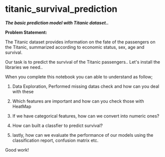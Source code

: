 # titanic_survival_prediction
***The basic prediction model with Titanic dataset..***

**Problem Statement:**

The Titanic dataset provides information on the fate of the passengers on the Titanic, summarized according to economic status, sex, age and survival. </br>

Our task is to predict the survival of the Titanic passengers.. Let's install the libraries we need..

When you complete this notebook you can able to understand as follow;

1. Data Exploration, Performed missing datas check and how can you deal with these

2. Which features are important and how can you check those with HeatMap

3. If we have categorical features, how can we convert into numeric ones?

4. How can built a classfier to predict survival?

5. lastly, how can we evaluate the performance of our models using the classification report, confusion matrix etc.

Good work!
